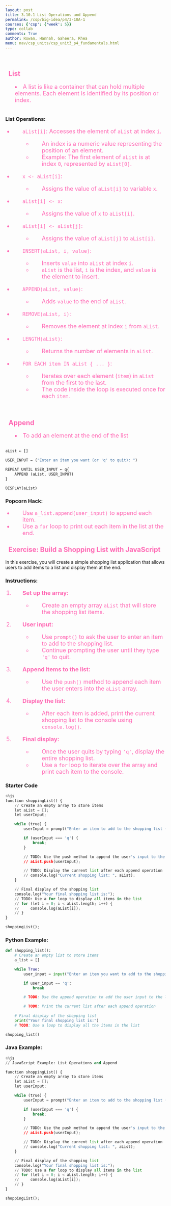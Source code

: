 ```yaml
---
layout: post
title: 3.10.1 List Operations and Append
permalink: /csp/big-idea/p4/3-10A-1
courses: {'csp': {'week': 5}}
type: collab
comments: True
author: Rowan, Hannah, Gaheera, Rhea
menu: nav/csp_units/csp_unit3_p4_fundamentals.html
---
```


<br>
<h2>List</h2>
<li>A list is like a container that can hold multiple elements. Each element is identified by its position or index.</li>
<br>
<style>
    h1 {
        color: #ff69b4;
        padding-left: 10px;
    }
    h2 {
        color: #ff69b4;
        padding-left: 10px;
    }
    div {
        background-color: #ffb6c1;
        border-radius: 10px;
    }
    li {
        color: #ff69b4;
        padding-left: 30px;
        font-size: 18px;
    }
</style>


### List Operations:

- `aList[i]`: Accesses the element of `aList` at index `i`.  
  - An index is a numeric value representing the position of an element.  
  - Example: The first element of `aList` is at index `0`, represented by `aList[0]`.

- `x <- aList[i]`:
  - Assigns the value of `aList[i]` to variable `x`.

- `aList[i] <- x`: 
  - Assigns the value of `x` to `aList[i]`.

- `aList[i] <- aList[j]`: 
  - Assigns the value of `aList[j]` to `aList[i]`.

- `INSERT(aList, i, value)`:  
  - Inserts `value` into `aList` at index `i`.  
  - `aList` is the list, `i` is the index, and `value` is the element to insert.

- `APPEND(aList, value)`:  
  - Adds `value` to the end of `aList`.

- `REMOVE(aList, i)`:  
  - Removes the element at index `i` from `aList`.

- `LENGTH(aList)`:  
  - Returns the number of elements in `aList`.

- `FOR EACH item IN aList { ... }`:  
  - Iterates over each element (`item`) in `aList` from the first to the last.  
  - The code inside the loop is executed once for each `item`.




<br>
<h2>Append</h2>
<li>To add an element at the end of the list</li>
<br>
<style>
    h1 {
        color: #ff69b4;
        padding-left: 10px;
    }
    h2 {
        color: #ff69b4;
        padding-left: 10px;
    }
    div {
        background-color: #ffb6c1;
        border-radius: 10px;
    }
    li {
        color: #ff69b4;
        padding-left: 30px;
        font-size: 18px;
    }
</style>



```python
aList ← []

USER_INPUT ← ("Enter an item you want (or 'q' to quit): ")

REPEAT UNTIL USER_INPUT ← q{
    APPEND (aList, USER_INPUT)
}

DISPLAY(aList)
```

### Popcorn Hack:

- Use `a_list.append(user_input)` to append each item.
- Use a `for` loop to print out each item in the list at the end.

## Exercise: Build a Shopping List with JavaScript

In this exercise, you will create a simple shopping list application that allows users to add items to a list and display them at the end.

### Instructions:

1. **Set up the array:**
   - Create an empty array `aList` that will store the shopping list items.
   
2. **User input:**
   - Use `prompt()` to ask the user to enter an item to add to the shopping list.
   - Continue prompting the user until they type `'q'` to quit.

3. **Append items to the list:**
   - Use the `push()` method to append each item the user enters into the `aList` array.

4. **Display the list:**
   - After each item is added, print the current shopping list to the console using `console.log()`.
   
5. **Final display:**
   - Once the user quits by typing `'q'`, display the entire shopping list.
   - Use a `for` loop to iterate over the array and print each item to the console.

### Starter Code


```python
%%js
function shoppingList() {
    // Create an empty array to store items
    let aList = [];
    let userInput;

    while (true) {
        userInput = prompt("Enter an item to add to the shopping list (or 'q' to quit):");

        if (userInput === 'q') {
            break;
        }

        // TODO: Use the push method to append the user's input to the array
        // aList.push(userInput);

        // TODO: Display the current list after each append operation
        // console.log("Current shopping list: ", aList);
    }

    // Final display of the shopping list
    console.log("Your final shopping list is:");
    // TODO: Use a for loop to display all items in the list
    // for (let i = 0; i < aList.length; i++) {
    //     console.log(aList[i]);
    // }
}

shoppingList();
```

### Python Example:


```python
def shopping_list():
    # Create an empty list to store items
    a_list = []

    while True:
        user_input = input("Enter an item you want to add to the shopping list (or 'q' to quit): ")

        if user_input == 'q':
            break

        # TODO: Use the append operation to add the user input to the list

        # TODO: Print the current list after each append operation
    
    # Final display of the shopping list
    print("Your final shopping list is:")
    # TODO: Use a loop to display all the items in the list

shopping_list()

```

### Java Example: 



```python
%%js 
// JavaScript Example: List Operations and Append

function shoppingList() {
    // Create an empty array to store items
    let aList = [];
    let userInput;

    while (true) {
        userInput = prompt("Enter an item to add to the shopping list (or 'q' to quit):");

        if (userInput === 'q') {
            break;
        }

        // TODO: Use the push method to append the user's input to the array
        // aList.push(userInput);

        // TODO: Display the current list after each append operation
        // console.log("Current shopping list: ", aList);
    }

    // Final display of the shopping list
    console.log("Your final shopping list is:");
    // TODO: Use a for loop to display all items in the list
    // for (let i = 0; i < aList.length; i++) {
    //     console.log(aList[i]);
    // }
}

shoppingList();

```
